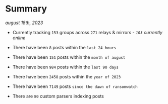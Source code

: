 
# Summary
_august 18th, 2023_

- Currently tracking `153` groups across `271` relays & mirrors - _`103` currently online_

- There have been `8` posts within the `last 24 hours`

- There have been `151` posts within the `month of august`

- There have been `984` posts within the `last 90 days`

- There have been `2458` posts within the `year of 2023`

- There have been `7149` posts `since the dawn of ransomwatch`

- There are `80` custom parsers indexing posts
